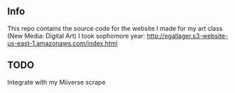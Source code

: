 ## Info ##

This repo contains the source code for the website I made for my art class (New Media: Digital Art) I took sophomore year: http://egallager.s3-website-us-east-1.amazonaws.com/index.html

## TODO ##

Integrate with my Miiverse scrape
